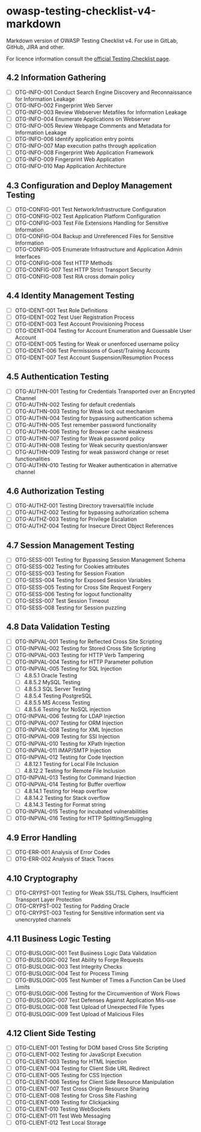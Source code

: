 # owasp-testing-checklist-v4-markdown
Markdown version of OWASP Testing Checklist v4. For use in GitLab, GitHub, JIRA and other.

For licence information consult the [official Testing Checklist page](https://www.owasp.org/index.php/Testing_Checklist).

## 4.2 		Information Gathering
- [ ] OTG-INFO-001 	Conduct Search Engine Discovery and Reconnaissance for Information Leakage
- [ ] OTG-INFO-002 	Fingerprint Web Server
- [ ] OTG-INFO-003 	Review Webserver Metafiles for Information Leakage
- [ ] OTG-INFO-004 	Enumerate Applications on Webserver
- [ ] OTG-INFO-005 	Review Webpage Comments and Metadata for Information Leakage
- [ ] OTG-INFO-006 	Identify application entry points
- [ ] OTG-INFO-007 	Map execution paths through application
- [ ] OTG-INFO-008 	Fingerprint Web Application Framework
- [ ] OTG-INFO-009 	Fingerprint Web Application
- [ ] OTG-INFO-010 	Map Application Architecture
		
## 4.3 		Configuration and Deploy Management Testing
- [ ] OTG-CONFIG-001 	Test Network/Infrastructure Configuration
- [ ] OTG-CONFIG-002 	Test Application Platform Configuration
- [ ] OTG-CONFIG-003 	Test File Extensions Handling for Sensitive Information
- [ ] OTG-CONFIG-004 	Backup and Unreferenced Files for Sensitive Information
- [ ] OTG-CONFIG-005 	Enumerate Infrastructure and Application Admin Interfaces
- [ ] OTG-CONFIG-006 	Test HTTP Methods
- [ ] OTG-CONFIG-007 	Test HTTP Strict Transport Security
- [ ] OTG-CONFIG-008 	Test RIA cross domain policy
		
## 4.4 		Identity Management Testing
- [ ] OTG-IDENT-001 	Test Role Definitions
- [ ] OTG-IDENT-002 	Test User Registration Process
- [ ] OTG-IDENT-003 	Test Account Provisioning Process
- [ ] OTG-IDENT-004 	Testing for Account Enumeration and Guessable User Account
- [ ] OTG-IDENT-005 	Testing for Weak or unenforced username policy
- [ ] OTG-IDENT-006 	Test Permissions of Guest/Training Accounts
- [ ] OTG-IDENT-007 	Test Account Suspension/Resumption Process
		
## 4.5 		Authentication Testing
- [ ] OTG-AUTHN-001 	Testing for Credentials Transported over an Encrypted Channel
- [ ] OTG-AUTHN-002 	Testing for default credentials
- [ ] OTG-AUTHN-003 	Testing for Weak lock out mechanism
- [ ] OTG-AUTHN-004 	Testing for bypassing authentication schema
- [ ] OTG-AUTHN-005 	Test remember password functionality
- [ ] OTG-AUTHN-006 	Testing for Browser cache weakness
- [ ] OTG-AUTHN-007 	Testing for Weak password policy
- [ ] OTG-AUTHN-008 	Testing for Weak security question/answer
- [ ] OTG-AUTHN-009 	Testing for weak password change or reset functionalities
- [ ] OTG-AUTHN-010 	Testing for Weaker authentication in alternative channel
		
## 4.6 		Authorization Testing
- [ ] OTG-AUTHZ-001 	Testing Directory traversal/file include
- [ ] OTG-AUTHZ-002 	Testing for bypassing authorization schema
- [ ] OTG-AUTHZ-003 	Testing for Privilege Escalation
- [ ] OTG-AUTHZ-004 	Testing for Insecure Direct Object References
		
## 4.7 		Session Management Testing
- [ ] OTG-SESS-001 	Testing for Bypassing Session Management Schema
- [ ] OTG-SESS-002 	Testing for Cookies attributes
- [ ] OTG-SESS-003 	Testing for Session Fixation
- [ ] OTG-SESS-004 	Testing for Exposed Session Variables
- [ ] OTG-SESS-005 	Testing for Cross Site Request Forgery
- [ ] OTG-SESS-006 	Testing for logout functionality
- [ ] OTG-SESS-007 	Test Session Timeout
- [ ] OTG-SESS-008 	Testing for Session puzzling
		
## 4.8 		Data Validation Testing
- [ ] OTG-INPVAL-001 	Testing for Reflected Cross Site Scripting
- [ ] OTG-INPVAL-002 	Testing for Stored Cross Site Scripting
- [ ] OTG-INPVAL-003 	Testing for HTTP Verb Tampering
- [ ] OTG-INPVAL-004 	Testing for HTTP Parameter pollution
- [ ] OTG-INPVAL-005 	Testing for SQL Injection
  - [ ] 4.8.5.1 		Oracle Testing
  - [ ] 4.8.5.2 		MySQL Testing
  - [ ] 4.8.5.3 		SQL Server Testing
  - [ ] 4.8.5.4 		Testing PostgreSQL
  - [ ] 4.8.5.5 		MS Access Testing
  - [ ] 4.8.5.6 		Testing for NoSQL injection
- [ ] OTG-INPVAL-006 	Testing for LDAP Injection
- [ ] OTG-INPVAL-007 	Testing for ORM Injection
- [ ] OTG-INPVAL-008 	Testing for XML Injection
- [ ] OTG-INPVAL-009 	Testing for SSI Injection
- [ ] OTG-INPVAL-010 	Testing for XPath Injection
- [ ] OTG-INPVAL-011 	IMAP/SMTP Injection
- [ ] OTG-INPVAL-012 	Testing for Code Injection
  - [ ] 4.8.12.1 		Testing for Local File Inclusion
  - [ ] 4.8.12.2 		Testing for Remote File Inclusion
- [ ] OTG-INPVAL-013 	Testing for Command Injection
- [ ] OTG-INPVAL-014 	Testing for Buffer overflow
  - [ ] 4.8.14.1 		Testing for Heap overflow
  - [ ] 4.8.14.2 		Testing for Stack overflow
  - [ ] 4.8.14.3 		Testing for Format string
- [ ] OTG-INPVAL-015 	Testing for incubated vulnerabilities
- [ ] OTG-INPVAL-016 	Testing for HTTP Splitting/Smuggling
		
## 4.9 		Error Handling
- [ ] OTG-ERR-001 	Analysis of Error Codes
- [ ] OTG-ERR-002 	Analysis of Stack Traces
		
## 4.10 		Cryptography
- [ ] OTG-CRYPST-001 	Testing for Weak SSL/TSL Ciphers, Insufficient Transport Layer Protection
- [ ] OTG-CRYPST-002 	Testing for Padding Oracle
- [ ] OTG-CRYPST-003 	Testing for Sensitive information sent via unencrypted channels
		
## 4.11 		Business Logic Testing
- [ ] OTG-BUSLOGIC-001 	Test Business Logic Data Validation
- [ ] OTG-BUSLOGIC-002 	Test Ability to Forge Requests
- [ ] OTG-BUSLOGIC-003 	Test Integrity Checks
- [ ] OTG-BUSLOGIC-004 	Test for Process Timing
- [ ] OTG-BUSLOGIC-005 	Test Number of Times a Function Can be Used Limits
- [ ] OTG-BUSLOGIC-006 	Testing for the Circumvention of Work Flows
- [ ] OTG-BUSLOGIC-007 	Test Defenses Against Application Mis-use
- [ ] OTG-BUSLOGIC-008 	Test Upload of Unexpected File Types
- [ ] OTG-BUSLOGIC-009 	Test Upload of Malicious Files
		
## 4.12 		Client Side Testing
- [ ] OTG-CLIENT-001 	Testing for DOM based Cross Site Scripting
- [ ] OTG-CLIENT-002 	Testing for JavaScript Execution
- [ ] OTG-CLIENT-003 	Testing for HTML Injection
- [ ] OTG-CLIENT-004 	Testing for Client Side URL Redirect
- [ ] OTG-CLIENT-005 	Testing for CSS Injection
- [ ] OTG-CLIENT-006 	Testing for Client Side Resource Manipulation
- [ ] OTG-CLIENT-007 	Test Cross Origin Resource Sharing
- [ ] OTG-CLIENT-008 	Testing for Cross Site Flashing
- [ ] OTG-CLIENT-009 	Testing for Clickjacking
- [ ] OTG-CLIENT-010 	Testing WebSockets
- [ ] OTG-CLIENT-011 	Test Web Messaging
- [ ] OTG-CLIENT-012 	Test Local Storage 
